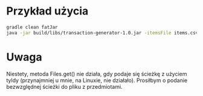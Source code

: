 # Przykład użycia
```bash
gradle clean fatJar
java -jar build/libs/transaction-generator-1.0.jar -itemsFile items.csv -customerIds 1:1 -dateRange "2018-03-08T00:00:00.000-0100":"2018-03-08T23:59:59.999-0100" -itemsCount 1:2 -itemsQuantity 1:2 -outDir ./output -eventsCount 1 -format xml -broker tcp://localhost:61616 -queue transactions-queue -topic transaction-topics
```

# Uwaga
Niestety, metoda Files.get() nie działa, gdy podaje się ścieżkę z użyciem tyldy (przynajmniej u mnie, na Linuxie, nie działało). Prosiłbym o podanie bezwzględnej ścieżki do pliku z przedmiotami.
